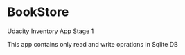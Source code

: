 # BookStore
Udacity Inventory App Stage 1

This app contains only read and write oprations in Sqlite DB 

